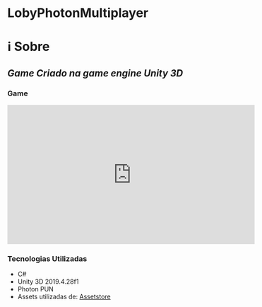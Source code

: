 # LobyPhotonMultiplayer
# ℹ Sobre
## *Game Criado na game engine Unity 3D*

### Game

<iframe width="560" height="315" src="https://www.youtube.com/embed/XZZJaYRCx7w" title="YouTube video player" frameborder="0" allow="accelerometer; autoplay; clipboard-write; encrypted-media; gyroscope; picture-in-picture" allowfullscreen>
</iframe>

### Tecnologias Utilizadas
<ul>
	<li>C#</li>
	<li>Unity 3D 2019.4.28f1</li>
  <li>Photon PUN</l1>
  <li>Assets utilizadas de: <a href="https://assetstore.unity.com/">Assetstore</a></li>
</ul>
